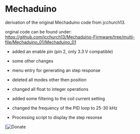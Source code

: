 # Mechaduino
derivation of the original Mechaduino code from jcchurch13.

orginal code can be found under: https://github.com/jcchurch13/Mechaduino-Firmware/tree/multi-file/Mechaduino_01/Mechaduino_01

- added an enable pin (pin 2, only 3.3 V compatible)
- some other changes 
- menu entry for generating an step response
- deleted all modes other then position 
- changed all float to integer operations
- added some filtering to the coil current setting
- changed the frequency of the PID loop to 25-30 kHz

- Processing script to display the step resonse

[![Donate](https://www.paypal.com/cgi-bin/webscr?cmd=_s-xclick&hosted_button_id=64GHBDR3Z55JE)
